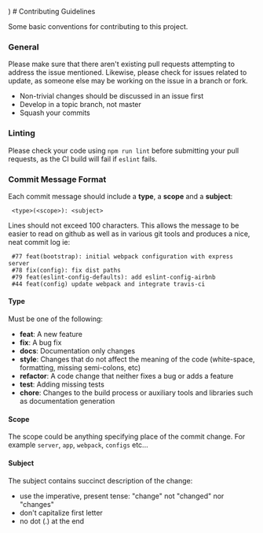 ) # Contributing Guidelines

Some basic conventions for contributing to this project.

### General

Please make sure that there aren't existing pull requests attempting to address the issue mentioned. Likewise, please check for issues related to update, as someone else may be working on the issue in a branch or fork.

* Non-trivial changes should be discussed in an issue first
* Develop in a topic branch, not master
* Squash your commits

### Linting

Please check your code using `npm run lint` before submitting your pull requests, as the CI build will fail if `eslint` fails.

### Commit Message Format

Each commit message should include a **type**, a **scope** and a **subject**:

```
 <type>(<scope>): <subject>
```

Lines should not exceed 100 characters. This allows the message to be easier to read on github as well as in various git tools and produces a nice, neat commit log ie:

```
 #77 feat(bootstrap): initial webpack configuration with express server
 #78 fix(config): fix dist paths
 #79 feat(eslint-config-defaults): add eslint-config-airbnb
 #44 feat(config) update webpack and integrate travis-ci
```

#### Type

Must be one of the following:

* **feat**: A new feature
* **fix**: A bug fix
* **docs**: Documentation only changes
* **style**: Changes that do not affect the meaning of the code (white-space, formatting, missing
  semi-colons, etc)
* **refactor**: A code change that neither fixes a bug or adds a feature
* **test**: Adding missing tests
* **chore**: Changes to the build process or auxiliary tools and libraries such as documentation
  generation

#### Scope

The scope could be anything specifying place of the commit change. For example `server`,
`app`, `webpack`, `configs` etc...

#### Subject

The subject contains succinct description of the change:

* use the imperative, present tense: "change" not "changed" nor "changes"
* don't capitalize first letter
* no dot (.) at the end
